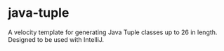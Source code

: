 # java-tuple
A velocity template for generating Java Tuple classes up to 26 in length. Designed to be used with IntelliJ.
